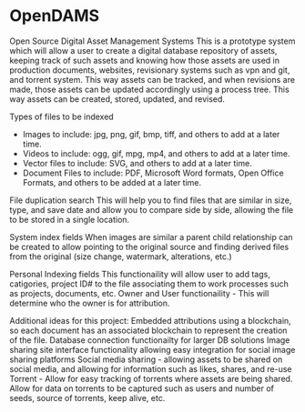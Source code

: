 # OpenDAMS
Open Source Digital Asset Management Systems
This is a prototype system which will allow a user to create a digital database repository of assets, keeping track of such assets and knowing how those assets are used in production documents, websites, revisionary systems such as vpn and git, and torrent system.  This way assets can be tracked, and when revisions are made, those assets can be updated accordingly using a process tree.   This way assets can be created, stored, updated, and revised.  

Types of files to be indexed
  - Images to include: jpg, png, gif, bmp, tiff, and others to add at a later time.
  - Videos to include: ogg, gif, mpg, mp4, and others to add at a later time.
  - Vector files to include: SVG, and others to add at a later time.
  - Document Files to include: PDF, Microsoft Word formats, Open Office Formats, and others to be added at a later time.
  
File duplication search
  This will help you to find files that are similar in size, type, and save date and allow you to compare side by side, allowing the file to be stored in a single location.
  
System index fields
  When images are similar a parent child relationship can be created to allow pointing to the original source and finding derived files from the original (size change, watermark, alterations, etc.) 
  
Personal Indexing fields
  This functionaility will allow user to add tags, catigories, project ID# to the file associating them to work processes such as projects, documents, etc. 
  Owner and User functionaility -  This will determine who the owner is for attribution.


Additional ideas for this project:
    Embedded attributions using a blockchain, so each document has an associated blockchain to represent the creation of the file.
    Database connection functionailty for larger DB solutions
    Image sharing site interface functionality allowing easy integration for social image sharing platforms
    Social media sharing - allowing assets to be shared on social media, and allowing for information such as likes, shares, and re-use
    Torrent - Allow for easy tracking of torrents where assets are being shared.  Allow for data on torrents to be captured such as users and number of seeds, source of torrents, keep alive, etc.
